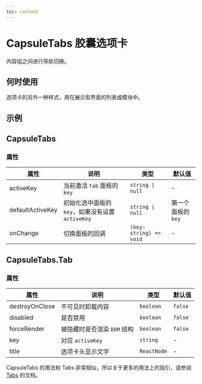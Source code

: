 ```yaml
---
toc: content
---
```


# CapsuleTabs 胶囊选项卡

内容组之间进行导航切换。

## 何时使用

选项卡的另外一种样式，用在展示型界面的列表或模块中。

## 示例

<code src="./demos/demo1.tsx"></code>

## CapsuleTabs

### 属性

| 属性             | 说明                                             | 类型                    | 默认值             |
| ---------------- | ------------------------------------------------ | ----------------------- | ------------------ |
| activeKey        | 当前激活 `tab` 面板的 `key`                      | `string \| null`        | -                  |
| defaultActiveKey | 初始化选中面板的 `key`，如果没有设置 `activeKey` | `string \| null`        | 第一个面板的 `key` |
| onChange         | 切换面板的回调                                   | `(key: string) => void` | -                  |

## CapsuleTabs.Tab

### 属性

| 属性           | 说明                        | 类型        | 默认值  |
| -------------- | --------------------------- | ----------- | ------- |
| destroyOnClose | 不可见时卸载内容            | `boolean`   | `false` |
| disabled       | 是否禁用                    | `boolean`   | `false` |
| forceRender    | 被隐藏时是否渲染 `DOM` 结构 | `boolean`   | `false` |
| key            | 对应 `activeKey`            | `string`    | -       |
| title          | 选项卡头显示文字            | `ReactNode` | -       |

CapsuleTabs 的用法和 Tabs 非常相似，所以关于更多的用法上的指引，请参阅 [Tabs](/zh/components/tabs) 的文档。
